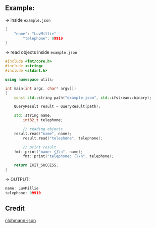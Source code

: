 ## Example:
-> inside ``example.json``
```cpp
{
	"name": "LuvMillie"
        "telephone": 09919
}
```
-> read objects inside ``example.json``
```cpp
#include <fmt/core.h>
#include <string>
#include <stdint.h>

using namespace utils;

int main(int argc, char* argv[])
{
	const std::string path("example.json", std::ifstream::binary);

	QueryResult result = QueryResult(path);

	std::string name;
        int32_t telephone;

        // reading objects
	result.read("name", name);
        result.read("telephone", telephone);

        // print result
	fmt::print("name: {}\n", name);
        fmt::print("telephone: {}\n", telephone);

	return EXIT_SUCCESS;
}
```
-> OUTPUT:
```cpp
name: LuvMillie
telephone: 09919
```
## Credit
[nlohmann-json](https://github.com/nlohmann/json.git)
